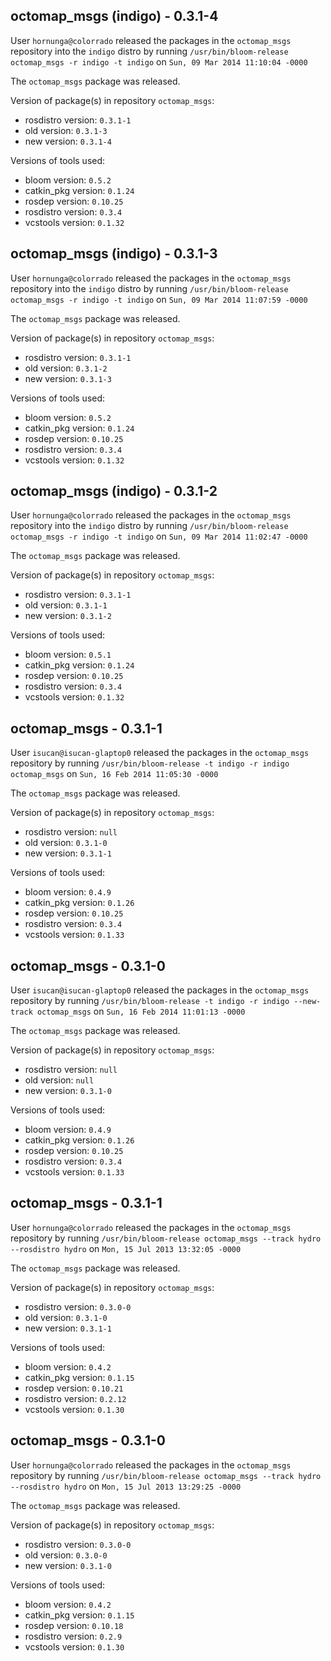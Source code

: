 ## octomap_msgs (indigo) - 0.3.1-4

User `hornunga@colorrado` released the packages in the `octomap_msgs` repository into the `indigo` distro by running `/usr/bin/bloom-release octomap_msgs -r indigo -t indigo` on `Sun, 09 Mar 2014 11:10:04 -0000`

The `octomap_msgs` package was released.

Version of package(s) in repository `octomap_msgs`:
- rosdistro version: `0.3.1-1`
- old version: `0.3.1-3`
- new version: `0.3.1-4`

Versions of tools used:
- bloom version: `0.5.2`
- catkin_pkg version: `0.1.24`
- rosdep version: `0.10.25`
- rosdistro version: `0.3.4`
- vcstools version: `0.1.32`


## octomap_msgs (indigo) - 0.3.1-3

User `hornunga@colorrado` released the packages in the `octomap_msgs` repository into the `indigo` distro by running `/usr/bin/bloom-release octomap_msgs -r indigo -t indigo` on `Sun, 09 Mar 2014 11:07:59 -0000`

The `octomap_msgs` package was released.

Version of package(s) in repository `octomap_msgs`:
- rosdistro version: `0.3.1-1`
- old version: `0.3.1-2`
- new version: `0.3.1-3`

Versions of tools used:
- bloom version: `0.5.2`
- catkin_pkg version: `0.1.24`
- rosdep version: `0.10.25`
- rosdistro version: `0.3.4`
- vcstools version: `0.1.32`


## octomap_msgs (indigo) - 0.3.1-2

User `hornunga@colorrado` released the packages in the `octomap_msgs` repository into the `indigo` distro by running `/usr/bin/bloom-release octomap_msgs -r indigo -t indigo` on `Sun, 09 Mar 2014 11:02:47 -0000`

The `octomap_msgs` package was released.

Version of package(s) in repository `octomap_msgs`:
- rosdistro version: `0.3.1-1`
- old version: `0.3.1-1`
- new version: `0.3.1-2`

Versions of tools used:
- bloom version: `0.5.1`
- catkin_pkg version: `0.1.24`
- rosdep version: `0.10.25`
- rosdistro version: `0.3.4`
- vcstools version: `0.1.32`


## octomap_msgs - 0.3.1-1

User `isucan@isucan-glaptop0` released the packages in the `octomap_msgs` repository by running `/usr/bin/bloom-release -t indigo -r indigo octomap_msgs` on `Sun, 16 Feb 2014 11:05:30 -0000`

The `octomap_msgs` package was released.

Version of package(s) in repository `octomap_msgs`:
- rosdistro version: `null`
- old version: `0.3.1-0`
- new version: `0.3.1-1`

Versions of tools used:
- bloom version: `0.4.9`
- catkin_pkg version: `0.1.26`
- rosdep version: `0.10.25`
- rosdistro version: `0.3.4`
- vcstools version: `0.1.33`


## octomap_msgs - 0.3.1-0

User `isucan@isucan-glaptop0` released the packages in the `octomap_msgs` repository by running `/usr/bin/bloom-release -t indigo -r indigo --new-track octomap_msgs` on `Sun, 16 Feb 2014 11:01:13 -0000`

The `octomap_msgs` package was released.

Version of package(s) in repository `octomap_msgs`:
- rosdistro version: `null`
- old version: `null`
- new version: `0.3.1-0`

Versions of tools used:
- bloom version: `0.4.9`
- catkin_pkg version: `0.1.26`
- rosdep version: `0.10.25`
- rosdistro version: `0.3.4`
- vcstools version: `0.1.33`


## octomap_msgs - 0.3.1-1

User `hornunga@colorrado` released the packages in the `octomap_msgs` repository by running `/usr/bin/bloom-release octomap_msgs --track hydro --rosdistro hydro` on `Mon, 15 Jul 2013 13:32:05 -0000`

The `octomap_msgs` package was released.

Version of package(s) in repository `octomap_msgs`:
- rosdistro version: `0.3.0-0`
- old version: `0.3.1-0`
- new version: `0.3.1-1`

Versions of tools used:
- bloom version: `0.4.2`
- catkin_pkg version: `0.1.15`
- rosdep version: `0.10.21`
- rosdistro version: `0.2.12`
- vcstools version: `0.1.30`


## octomap_msgs - 0.3.1-0

User `hornunga@colorrado` released the packages in the `octomap_msgs` repository by running `/usr/bin/bloom-release octomap_msgs --track hydro --rosdistro hydro` on `Mon, 15 Jul 2013 13:29:25 -0000`

The `octomap_msgs` package was released.

Version of package(s) in repository `octomap_msgs`:
- rosdistro version: `0.3.0-0`
- old version: `0.3.0-0`
- new version: `0.3.1-0`

Versions of tools used:
- bloom version: `0.4.2`
- catkin_pkg version: `0.1.15`
- rosdep version: `0.10.18`
- rosdistro version: `0.2.9`
- vcstools version: `0.1.30`


